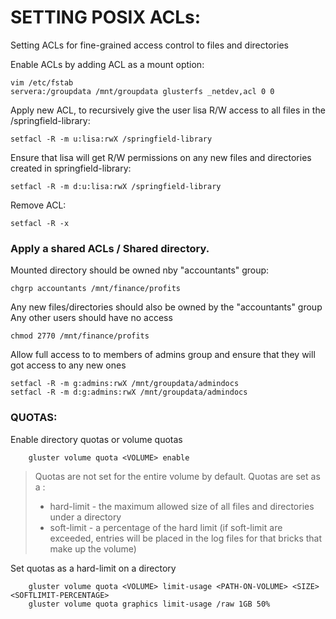 # SETTING POSIX ACLs: # 
Setting ACLs for fine-grained access control to files and directories

Enable ACLs by adding ACL as a mount option:
```
vim /etc/fstab
servera:/groupdata /mnt/groupdata glusterfs _netdev,acl 0 0
```

Apply new ACL, to recursively give the user lisa R/W access to all files in the /springfield-library:
```
setfacl -R -m u:lisa:rwX /springfield-library
```

Ensure that lisa will get R/W permissions on any new files and directories created in springfield-library:
```
setfacl -R -m d:u:lisa:rwX /springfield-library
```

Remove ACL:
```
setfacl -R -x 
```

### Apply a shared ACLs / Shared directory.
Mounted directory should be owned nby "accountants" group:
```
chgrp accountants /mnt/finance/profits
```

Any new files/directories should also be owned by the "accountants" group
Any other users should have no access
```
chmod 2770 /mnt/finance/profits
```
	
Allow full access to to members of admins group and ensure that they will got access to any new ones
```
setfacl -R -m g:admins:rwX /mnt/groupdata/admindocs
setfacl -R -m d:g:admins:rwX /mnt/groupdata/admindocs
```

### QUOTAS:
Enable directory quotas or volume quotas
```
	gluster volume quota <VOLUME> enable
```
> Quotas are not set for the entire volume by default.
> Quotas are set as a :
>	- hard-limit - the maximum allowed size of all files and directories under a directory
>	- soft-limit - a percentage of the hard limit (if soft-limit are exceeded, entries will be placed in the log files for that bricks that make up the volume)

Set quotas as a hard-limit on a directory
```
	gluster volume quota <VOLUME> limit-usage <PATH-ON-VOLUME> <SIZE> <SOFTLIMIT-PERCENTAGE>
	gluster volume quota graphics limit-usage /raw 1GB 50%
```

